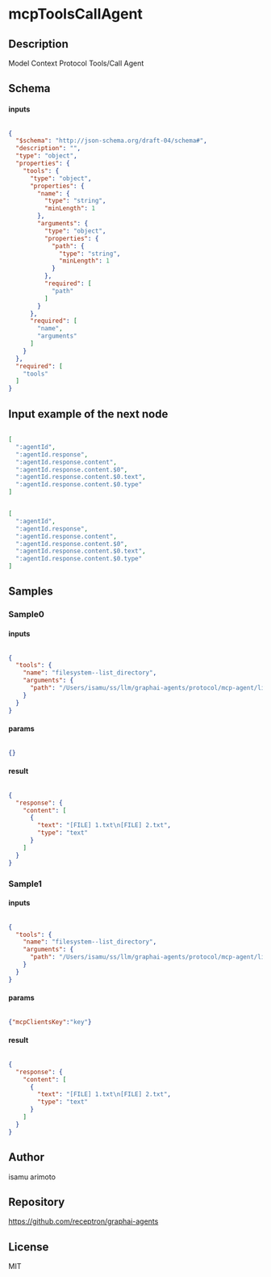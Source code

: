 # mcpToolsCallAgent

## Description

Model Context Protocol Tools/Call Agent

## Schema

#### inputs

```json

{
  "$schema": "http://json-schema.org/draft-04/schema#",
  "description": "",
  "type": "object",
  "properties": {
    "tools": {
      "type": "object",
      "properties": {
        "name": {
          "type": "string",
          "minLength": 1
        },
        "arguments": {
          "type": "object",
          "properties": {
            "path": {
              "type": "string",
              "minLength": 1
            }
          },
          "required": [
            "path"
          ]
        }
      },
      "required": [
        "name",
        "arguments"
      ]
    }
  },
  "required": [
    "tools"
  ]
}

````

## Input example of the next node

```json

[
  ":agentId",
  ":agentId.response",
  ":agentId.response.content",
  ":agentId.response.content.$0",
  ":agentId.response.content.$0.text",
  ":agentId.response.content.$0.type"
]

````
```json

[
  ":agentId",
  ":agentId.response",
  ":agentId.response.content",
  ":agentId.response.content.$0",
  ":agentId.response.content.$0.text",
  ":agentId.response.content.$0.type"
]

````

## Samples

### Sample0

#### inputs

```json

{
  "tools": {
    "name": "filesystem--list_directory",
    "arguments": {
      "path": "/Users/isamu/ss/llm/graphai-agents/protocol/mcp-agent/lib/../tests/sample"
    }
  }
}

````

#### params

```json

{}

````

#### result

```json

{
  "response": {
    "content": [
      {
        "text": "[FILE] 1.txt\n[FILE] 2.txt",
        "type": "text"
      }
    ]
  }
}

````
### Sample1

#### inputs

```json

{
  "tools": {
    "name": "filesystem--list_directory",
    "arguments": {
      "path": "/Users/isamu/ss/llm/graphai-agents/protocol/mcp-agent/lib/../tests/sample"
    }
  }
}

````

#### params

```json

{"mcpClientsKey":"key"}

````

#### result

```json

{
  "response": {
    "content": [
      {
        "text": "[FILE] 1.txt\n[FILE] 2.txt",
        "type": "text"
      }
    ]
  }
}

````

## Author

isamu arimoto

## Repository

https://github.com/receptron/graphai-agents

## License

MIT

